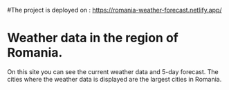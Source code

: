 
#The project is deployed on : https://romania-weather-forecast.netlify.app/

# Weather data in the region of Romania.
  On this site you can see the current weather data and 5-day forecast.
The cities where the weather data is displayed are the largest cities in Romania.
